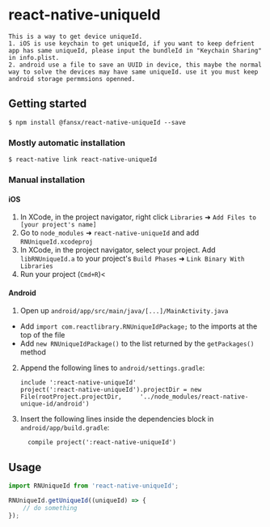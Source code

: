 

# react-native-uniqueId
    This is a way to get device uniqueId.
    1. iOS is use keychain to get uniqueId, if you want to keep defrient app has same uniqueId, please input the bundleId in "Keychain Sharing" in info.plist.
    2. android use a file to save an UUID in device, this maybe the normal way to solve the devices may have same uniqueId. use it you must keep android storage permmsions openned.
## Getting started

`$ npm install @fansx/react-native-uniqueId --save`

### Mostly automatic installation

`$ react-native link react-native-uniqueId`

### Manual installation


#### iOS

1. In XCode, in the project navigator, right click `Libraries` ➜ `Add Files to [your project's name]`
2. Go to `node_modules` ➜ `react-native-uniqueId` and add `RNUniqueId.xcodeproj`
3. In XCode, in the project navigator, select your project. Add `libRNUniqueId.a` to your project's `Build Phases` ➜ `Link Binary With Libraries`
4. Run your project (`Cmd+R`)<

#### Android

1. Open up `android/app/src/main/java/[...]/MainActivity.java`
  - Add `import com.reactlibrary.RNUniqueIdPackage;` to the imports at the top of the file
  - Add `new RNUniqueIdPackage()` to the list returned by the `getPackages()` method
2. Append the following lines to `android/settings.gradle`:
  	```
  	include ':react-native-uniqueId'
  	project(':react-native-uniqueId').projectDir = new File(rootProject.projectDir, 	'../node_modules/react-native-unique-id/android')
  	```
3. Insert the following lines inside the dependencies block in `android/app/build.gradle`:
  	```
      compile project(':react-native-uniqueId')
  	```


## Usage
```javascript
import RNUniqueId from 'react-native-uniqueId';

RNUniqueId.getUniqueId((uniqueId) => {
    // do something
});
```
